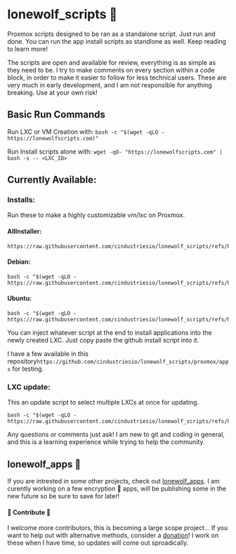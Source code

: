 # lonewolf_scripts :wolf:

Proxmox scripts designed to be ran as a standalone script. Just run and done.
You can run the app install scripts as standlone as well. Keep reading to learn more!

The scripts are open and available for review, everything is as simple as they need to be. I try to make comments on every section within a code block, in order to make it easier to follow for less technical users.
These are very much in early development, and I am not responsible for anything breaking. Use at your own risk!

## Basic Run Commands
Run LXC or VM Creation with: ```bash -c "$(wget -qLO - https://lonewolfscripts.com)"```

Run Install scripts alone with: ```wget -qO- "https://lonewolfscripts.com" | bash -s -- <LXC_ID>```


## Currently Available:

### Installs:
Run these to make a highly customizable vm/lxc on Proxmox.

#### AllInstaller:
```
https://raw.githubusercontent.com/cindustriesio/lonewolf_scripts/refs/heads/main/proxmox/ultra_scripts/enhanced_vm_lxc_install.sh
```

#### Debian:
```
bash -c "$(wget -qLO - https://raw.githubusercontent.com/cindustriesio/lonewolf_scripts/refs/heads/main/proxmox/lxc/debian_lxc_git.sh)"
```

#### Ubuntu:
```
bash -c "$(wget -qLO - https://raw.githubusercontent.com/cindustriesio/lonewolf_scripts/refs/heads/main/proxmox/lxc/ubuntu_lxc_git.sh)"
```

You can inject whatever script at the end to install applications into the newly created LXC. Just copy paste the github install script into it.

I have a few available in this repository```https://github.com/cindustriesio/lonewolf_scripts/proxmox/apps``` for testing.

### LXC update:
This an update script to select multiple LXCs at once for updating.
```
bash -c "$(wget -qLO - https://raw.githubusercontent.com/cindustriesio/lonewolf_scripts/refs/heads/main/proxmox/lxc/lxc_update_selectable.sh)"
```

Any questions or comments just ask! I am new to git and coding in general, and this is a learning experience while trying to help the community.

## lonewolf_apps :wolf:
If you are intrested in some other projects, check out [lonewolf_apps](https://github.com/cindustriesio/lonewolf_apps). 
I am curently working on a few encryption :closed_lock_with_key: apps, will be publishing some in the new future so be sure to save for later!

#### :wolf: Contribute :wolf:
I welcome more contributors, this is becoming a large scope project...
If you want to help out with alternative methods, consider a [donation](https://ko-fi.com/technaut951)! I work on these when I have time, so updates will come out sproadically.
